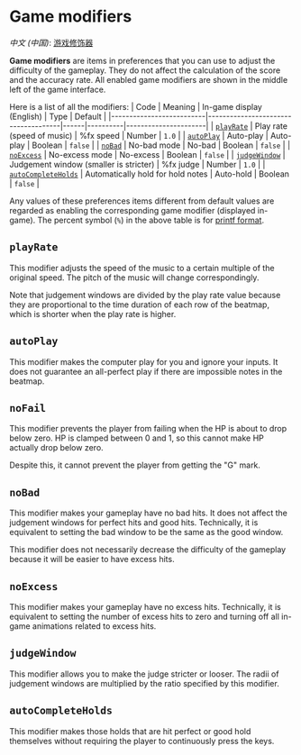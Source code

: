 # Game modifiers

*中文 (中国)*: [游戏修饰器](game-modifiers-zh-cn)

**Game modifiers** are items in preferences that you can use to adjust the difficulty of the gameplay.
They do not affect the calculation of the score and the accuracy rate.
All enabled game modifiers are shown in the middle left of the game interface.

Here is a list of all the modifiers:
| Code                 | Meaning                     | In-game display (English) | Type     | Default              |
|--------------------------|-------------------------------------|------|----------|----------------------|
| [`playRate`](#playRate)      | Play rate (speed of music)    | %fx speed       | Number   | `1.0`                |
| [`autoPlay`](#autoPlay)      | Auto-play          | Auto-play      | Boolean  | `false`              |
| [`noBad`](#noBad)     | No-bad mode        | No-bad      | Boolean  | `false`              |
| [`noExcess`](#noExcess) | No-excess mode | No-excess | Boolean | `false` |
| [`judgeWindow`](#judgeWindow) | Judgement window (smaller is stricter) | %fx judge | Number | `1.0` |
| [`autoCompleteHolds`](#autoCompleteHolds) | Automatically hold for hold notes | Auto-hold | Boolean | `false` |

Any values of these preferences items different from default values are regarded as
enabling the corresponding game modifier (displayed in-game).
The percent symbol (`%`) in the above table is for [printf format](https://en.wikipedia.org/wiki/Printf_format_string).

## `playRate`

This modifier adjusts the speed of the music to a certain multiple of the original speed.
The pitch of the music will change correspondingly.

Note that judgement windows are divided by the play rate value
because they are proportional to the time duration of each row of the beatmap,
which is shorter when the play rate is higher.

## `autoPlay`

This modifier makes the computer play for you and ignore your inputs.
It does not guarantee an all-perfect play if there are impossible notes in the beatmap.

## `noFail`

This modifier prevents the player from failing when the HP is about to drop below zero.
HP is clamped between 0 and 1, so this cannot make HP actually drop below zero.

Despite this, it cannot prevent the player from getting the "G" mark.

## `noBad`

This modifier makes your gameplay have no bad hits.
It does not affect the judgement windows for perfect hits and good hits.
Technically, it is equivalent to setting the bad window to be the same as the good window.

This modifier does not necessarily decrease the difficulty of the gameplay
because it will be easier to have excess hits.

## `noExcess`

This modifier makes your gameplay have no excess hits.
Technically, it is equivalent to setting the number of excess hits to zero and
turning off all in-game animations related to excess hits.

## `judgeWindow`

This modifier allows you to make the judge stricter or looser.
The radii of judgement windows are multiplied by the ratio specified by this modifier.

## `autoCompleteHolds`

This modifier makes those holds that are hit perfect or good hold themselves
without requiring the player to continuously press the keys.
